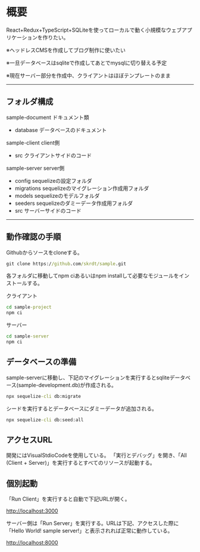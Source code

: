 # 概要

React+Redux+TypeScript+SQLiteを使ってローカルで動く小規模なウェブアプリケーションを作りたい。

※ヘッドレスCMSを作成してブログ制作に使いたい

※一旦データベースはsqliteで作成してあとでmysqlに切り替える予定

※現在サーバー部分を作成中、クライアントはほぼテンプレートのまま

******************************************

## フォルダ構成

sample-document ドキュメント類

- database データベースのドキュメント

sample-client client側

- src クライアントサイドのコード

sample-server server側

- config sequelizeの設定フォルダ
- migrations sequelizeのマイグレーション作成用フォルダ
- models sequelizeのモデルフォルダ
- seeders sequelizeのダミーデータ作成用フォルダ
- src サーバーサイドのコード

******************************************

## 動作確認の手順

Githubからソースをcloneする。

```bat
git clone https://github.com/skrdt/sample.git
```

各フォルダに移動してnpm ciあるいはnpm installして必要なモジュールをインストールする。

クライアント

```bat
cd sample-project
npm ci
```

サーバー

```bat
cd sample-server
npm ci
```

## データベースの準備

sample-serverに移動し、下記のマイグレーションを実行するとsqliteデータベース(sample-development.db)が作成される。

```bat
npx sequelize-cli db:migrate
```

シードを実行するとデータベースにダミーデータが追加される。

```bat
npx sequelize-cli db:seed:all
```

## アクセスURL

開発にはVisualStdioCodeを使用している。
「実行とデバッグ」を開き、「All (Client + Server)」を実行するとすべてのリソースが起動する。

## 個別起動

「Run Client」を実行すると自動で下記URLが開く。

<http://localhost:3000>

サーバー側は「Run Server」を実行する。URLは下記、アクセスした際に「Hello World! sample server!」と表示されれば正常に動作している。

<http://localhost:8000>
